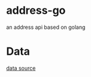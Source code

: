 # address-go
an address api based on golang

# Data
[data source](https://github.com/wecatch/china_regions)